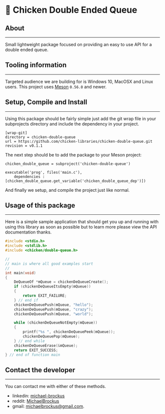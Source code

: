 # 🐓 Chicken Double Ended Queue

## About

* * *

Small lightweight package focused on providing an easy to use API for a double ended
queue.

## Tooling information

* * *

Targeted audience we are building for is Windows 10, MacOSX and Linux users. This
project uses [Meson](https://mesonbuild.com/) `0.56.0` and newer.

## Setup, Compile and Install

* * *

Using this package should be fairly simple just add the git wrap file in your subprojects
directory and include the dependency in your project.

```console
[wrap-git]
directory = chicken-double-queue
url = https://github.com/chicken-libraries/chicken-double-queue.git
revision = v0.1.1
```


The next step should be to add the package to your Meson project:

```meson
chicken_double_queue = subproject('chicken-double-queue')

executable('prog', files('main.c'),
    dependencies : [chicken_double_queue.get_variable('chicken_double_queue_dep')])

```

And finally we setup, and compile the project just like normal.

## Usage of this package

* * *

Here is a simple sample application that should get you up and running with using this
library as soon as possible but to learn more please view the API documentation thanks.

```c
#include <stdio.h>
#include <stdlib.h>
#include <chicken/double-queue.h>

//
// main is where all good examples start
//
int main(void)
{
    DeQueueOf *mQueue = chickenDeQueueCreate();
    if (chickenDeQueueItsEmpty(mQueue))
    {
        return EXIT_FAILURE;
    } // end if
    chickenDeQueuePush(mQueue, "hello");
    chickenDeQueuePush(mQueue, "crazy");
    chickenDeQueuePush(mQueue, "world");

    while (chickenDeQueueNotEmpty(mQueue))
    {
        printf("%s ", chickenDeQueuePeek(mQueue));
        chickenDeQueuePop(mQueue);
    } // end while
    chickenDeQueueErase(&mQueue);
    return EXIT_SUCCESS;
} // end of function main

```

## Contact the developer

* * *

You can contact me with either of these methods.

-   linkedin: [michael-brockus](https://www.linkedin.com/in/michael-brockus-1009a1174/)
-   reddit: [MichaelBrockus](https://www.reddit.com/user/MichaelBrockus)
-   gmail: [michaelbrockus@gmail.com](mailto:michaelbrockus@gmail.com).
